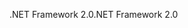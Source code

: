 <span data-ttu-id="95783-101">.NET Framework 2.0</span><span class="sxs-lookup"><span data-stu-id="95783-101">.NET Framework 2.0</span></span>